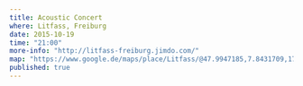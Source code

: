 ```yaml
---
title: Acoustic Concert
where: Litfass, Freiburg
date: 2015-10-19
time: "21:00"
more-info: "http://litfass-freiburg.jimdo.com/"
map: "https://www.google.de/maps/place/Litfass/@47.9947185,7.8431709,17z/data=!3m1!4b1!4m2!3m1!1s0x47911b61dabd1f5b:0x3a7e7038fa7d0ef9?hl=de"
published: true
---
```


